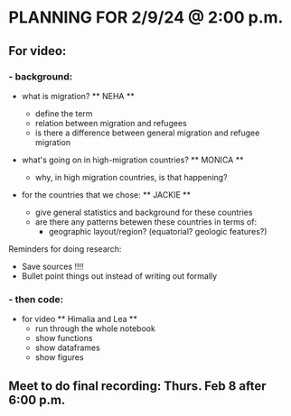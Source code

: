 # PLANNING FOR 2/9/24 @ 2:00 p.m.

## For video: 

### - background: 
  - what is migration? ** NEHA **
    - define the term 
    - relation between migration and refugees
    - is there a difference between general migration and refugee migration 

  - what's going on in high-migration countries? ** MONICA ** 
    - why, in high migration countries, is that happening? 

  - for the countries that we chose: ** JACKIE ** 
    - give general statistics and background for these countries 
    - are there any patterns betewen these countries in terms of: 
      - geographic layout/region? (equatorial? geologic features?)

Reminders for doing research: 
- Save sources !!!!
- Bullet point things out instead of writing out formally
  
### - then code: 
  - for video ** Himalia and Lea **
    - run through the whole notebook
    - show functions
    - show dataframes
    - show figures

## Meet to do final recording: Thurs. Feb 8 after 6:00 p.m.
